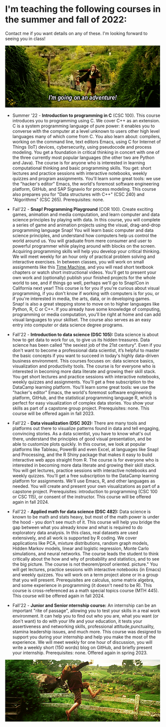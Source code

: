 
# I'm teaching the following courses in the summer and fall of 2022:

Contact me if you want details on any of these. I'm looking forward to seeing you in class!

![img](./img/adventure.gif "You're going on an adventure!")

-   Summer '22 - **Introduction to programming in C** (CSC 100). This course
    introduces you to programming using C. We cover C++ as an
    extension. C is a system programming language of pure power: it
    enables you to converse with the computer at a level unknown to
    users other high level languages many of which come from C. You
    also learn about: compilers, working on the command line, text
    editors Emacs, using C for Internet of Things (IoT) devices,
    cybersecurity, using pseudocode and process modeling. You get a
    foundation in critical thinking in concert with one of the three
    currently most popular languages (the other two are Python and
    Java). The course is for anyone who is interested in learning
    computational thinking and basic programming skills. You get:
    short lectures and practice sessions with interactive notebooks,
    weekly quizzes and program assignments. You'll learn some great
    tools: we use the "hacker's editor" Emacs, the world's foremost
    software engineering platform, GitHub, and SAP Signavio for
    process modeling. This course also prepares you for "Data
    structures with C++" (CSC 240) and "Algorithms" (CSC
    265). Prerequisites: none.

-   Fall'22 - **Snap! Programming Playground** (COR 100). Create exciting games,
    animation and media computation, and learn computer and data
    science principles by playing with data. In
    this course, you will complete a series of game and animation
    projects using the visual, drag-and-drop programming language
    Snap!  You will learn basic computer and data science principles,
    and understand how computers help us control the world around
    us. You will graduate from mere consumer and user to powerful
    programmer while playing around with blocks on the
    screen. Acquiring programming skills will help you develop your
    critical thinking. We will meet weekly for an hour only of
    practical problem solving and interactive exercises. In between
    classes, you will work on small assignments like this [Time
    Machine](https://snap.berkeley.edu/project?user=birkenkrahe&project=TimeMachine), and you will read short textbook chapters or watch short
    instructional videos. You'll get to present your own work and
    (optionally) publish your finished projects for the whole world
    to see, and if things go well, perhaps we'll go to Snap!Con in
    California next year! This course is for
    you if you're curious about visual programming, if you don't know
    if working with computers is for you, or if you're interested in
    media, the arts, data, or in developing games. Snap! is also a
    great stepping stone to move on to higher languages like Python,
    R, C or C++. If you already have some knowledge of computing,
    programming or media computation, you'll be right at home and can
    add visual languages to your skillset. The course also serves as
    an easy entry into computer or data science degree programs.

-   Fall'22 - **Introduction to data science (DSC 105):** Data science is
    about how to get data to work for us, to give us its hidden
    treasures. Data science has been called "the sexiest job of the
    21st century". Even if you don't want to become a professional
    data scientist, it’s helpful to master the basic concepts if you
    want to succeed in today's highly data-driven business
    environment. This courses focuses on: data science basics,
    visualization and productivity tools. The course is for everyone
    who is interested in becoming more data literate and growing
    their skill stack. You get short lectures and practice sessions
    with interactive notebooks, weekly quizzes and
    assignments. You'll get a free subscription to the DataCamp
    learning platform. You'll learn some great tools: we use the
    "hacker's editor" Emacs, the world's foremost software
    engineering platform, GitHub, and the statistical programming
    language R, which is perfect for easy visualization of complex
    data stories. You show your skills as part of a capstone group
    project. Prerequisites: none. This course will be offered again
    in fall 2023.

-   Fall'22 - **Data visualization (DSC 302):** There are many tools and
    platforms out there to visualize patterns found in data and tell
    engaging, convincing stories. As a data scientist, you have to
    know what's out there, understand the principles of good visual
    presentation, and be able to customize plots quickly. In this
    course, we look at popular platforms like Tableau, PowerBi and
    even Excel, at languages like Snap! and Processing, and the R
    Shiny package that makes it easy to build interactive web apps
    straight from R.  The course is for everyone who is interested in
    becoming more data literate and growing their skill stack. You
    will get lectures, practice sessions with interactive notebooks
    and weekly quizzes. You'll get a free subscription to the
    DataCamp learning platform for assignments. We'll use Emacs, R,
    and other languages as needed. You will create and present your
    own visualizations as part of a capstone project. Prerequisites:
    introduction to programming (CSC 100 or CSC 115), or consent of
    the instructor. This course will be offered again in fall 2024.

-   Fall'22 - **Applied math for data science (DSC 482):** Data science
    is known to be math and stats heavy, but most of the math power
    is under the hood - you don't see much of it. This course will
    help you bridge the gap between what you already know and what is
    required to do exploratory data analysis. In this class, real
    datasets are used extensively, and all work is supported by R
    coding. We cover applications like PCA, mixture distributions,
    random graph models, Hidden Markov models, linear and logistic
    regression, Monte Carlo simulations, and neural networks. The
    course leads the student to think critically about the how and
    why of probability and statistics, and to see the big
    picture. The course is not theorem/proof oriented.  picture."
    You will get lectures, practice sessions with interactive
    notebooks (in Emacs) and weekly quizzes. You will work on a term
    project alone or in a group that you will present. Prerequisites
    are calculus, some matrix algebra, and some experience in
    programming (it doesn't need to be R). This course is
    cross-referenced as a math special topics course (MTH 445). This
    course will be offered again in fall 2024.

-   Fall'22 - **Junior and Senior nternship course:** An internship can be an important
    "rite of passage", allowing you to test your skills in a real
    work environment. It can help you to find out who you are, what
    you want (or don't want) to do with your life and your education,
    it tests your assertiveness and networking skills, professional
    attitude,punctuality, stamina leadership issues, and much
    more. This course was designed to support you during your
    internship and help you make the most of the experience. We will
    meet weekly for one hour of discussion, you will write a weekly
    short (150 words) blog on GitHub, and briefly present your
    internship. Prerequisites: none. Offered again in spring 2023.

![img](./img/adventure1.gif "You're going on an adventure!")

